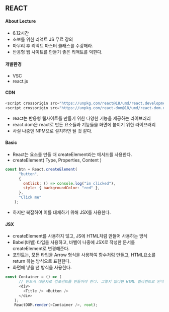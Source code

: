 ## REACT

#### About Lecture
- 6.12시간
- 초보를 위한 리액트 JS 무료 강의
- 마무리 후 리액트 마스터 클래스를 수강해라. 
- 반응형 웹 사이트를 만들기 좋은 리액트를 익힌다. 

#### 개발환경
- VSC
- react.js 

#### CDN
```Javascript
<script crossorigin src="https://unpkg.com/react@18/umd/react.development.js"></script>
<script crossorigin src="https://unpkg.com/react-dom@18/umd/react-dom.development.js"></script>
```
- react는 반응형 웹사이트를 만들기 위한 다양한 기능을 제공하는 라이브러리
- react.dom은 react로 만든 요소들과 기능들을 화면에 붙이기 위한 라이브러리
- 사실 나중엔 NPM으로 설치하면 될 것 같다. 

#### Basic
- React는 요소를 만들 때 createElement라는 메서드를 사용한다. 
- createElement( Type, Properties, Content )
```JavaScript
const btn = React.createElement(
      "button",
      {
        onClick: () => console.log("im clicked"),
        style: { backgroundColor: "red" },
      },
      "Click me"
    );
```
- 하지만 복잡하여 이를 대체하기 위해 JSX를 사용한다. 

#### JSX
- createElement를 사용하지 않고, JS에 HTML처럼 만들어 사용하는 방식
- Babel(바벨) 타입을 사용하고, 바벨이 나중에 JSX로 작성한 문서를 createElement로 변경해준다. 
- 포인트는, 모든 타입을 Arrow 형식을 사용하여 함수처럼 만들고, HTML요소를 return 하는 방식으로 표현한다. 
- 화면에 넣을 땐 <Component /> 방식을 사용한다.
```JavaScript
const Container = () => (
      // 반드시 대문자로 컴포넌트를 만들어야 한다. 그렇지 않다면 HTML 엘리먼트로 인식한다.
      <div>
        <Title /> <Button />
      </div>
    );
    ReactDOM.render(<Container />, root);
```


